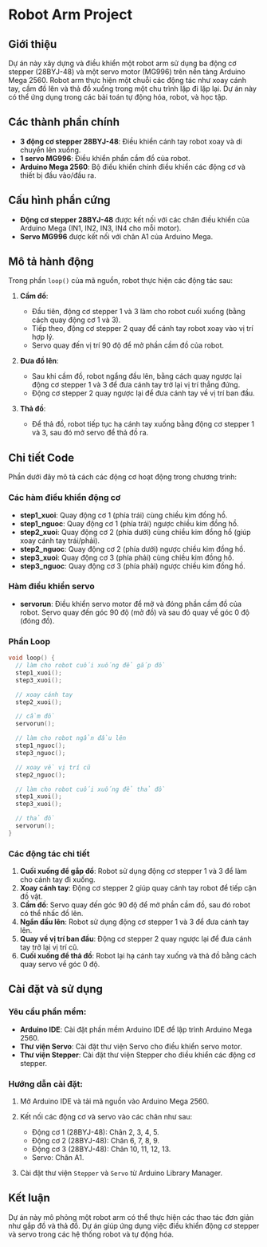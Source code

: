 
# Robot Arm Project

## Giới thiệu
Dự án này xây dựng và điều khiển một robot arm sử dụng ba động cơ stepper (28BYJ-48) và một servo motor (MG996) trên nền tảng Arduino Mega 2560. Robot arm thực hiện một chuỗi các động tác như xoay cánh tay, cầm đồ lên và thả đồ xuống trong một chu trình lặp đi lặp lại. Dự án này có thể ứng dụng trong các bài toán tự động hóa, robot, và học tập.

## Các thành phần chính
- **3 động cơ stepper 28BYJ-48**: Điều khiển cánh tay robot xoay và di chuyển lên xuống.
- **1 servo MG996**: Điều khiển phần cầm đồ của robot.
- **Arduino Mega 2560**: Bộ điều khiển chính điều khiển các động cơ và thiết bị đầu vào/đầu ra.

## Cấu hình phần cứng
- **Động cơ stepper 28BYJ-48** được kết nối với các chân điều khiển của Arduino Mega (IN1, IN2, IN3, IN4 cho mỗi motor).
- **Servo MG996** được kết nối với chân A1 của Arduino Mega.

## Mô tả hành động
Trong phần `loop()` của mã nguồn, robot thực hiện các động tác sau:

1. **Cầm đồ**:
   - Đầu tiên, động cơ stepper 1 và 3 làm cho robot cuối xuống (bằng cách quay động cơ 1 và 3).
   - Tiếp theo, động cơ stepper 2 quay để cánh tay robot xoay vào vị trí hợp lý.
   - Servo quay đến vị trí 90 độ để mở phần cầm đồ của robot.
   
2. **Đưa đồ lên**:
   - Sau khi cầm đồ, robot ngẩng đầu lên, bằng cách quay ngược lại động cơ stepper 1 và 3 để đưa cánh tay trở lại vị trí thẳng đứng.
   - Động cơ stepper 2 quay ngược lại để đưa cánh tay về vị trí ban đầu.

3. **Thả đồ**:
   - Để thả đồ, robot tiếp tục hạ cánh tay xuống bằng động cơ stepper 1 và 3, sau đó mở servo để thả đồ ra.

## Chi tiết Code
Phần dưới đây mô tả cách các động cơ hoạt động trong chương trình:

### Các hàm điều khiển động cơ
- **step1_xuoi**: Quay động cơ 1 (phía trái) cùng chiều kim đồng hồ.
- **step1_nguoc**: Quay động cơ 1 (phía trái) ngược chiều kim đồng hồ.
- **step2_xuoi**: Quay động cơ 2 (phía dưới) cùng chiều kim đồng hồ (giúp xoay cánh tay trái/phải).
- **step2_nguoc**: Quay động cơ 2 (phía dưới) ngược chiều kim đồng hồ.
- **step3_xuoi**: Quay động cơ 3 (phía phải) cùng chiều kim đồng hồ.
- **step3_nguoc**: Quay động cơ 3 (phía phải) ngược chiều kim đồng hồ.

### Hàm điều khiển servo
- **servorun**: Điều khiển servo motor để mở và đóng phần cầm đồ của robot. Servo quay đến góc 90 độ (mở đồ) và sau đó quay về góc 0 độ (đóng đồ).

### Phần Loop
```cpp
void loop() {
  // làm cho robot cuối xuống để gắp đồ
  step1_xuoi();
  step3_xuoi();

  // xoay cánh tay
  step2_xuoi();

  // cầm đồ
  servorun();

  // làm cho robot ngẩn đầu lên
  step1_nguoc();
  step3_nguoc();

  // xoay về vị trí cũ
  step2_nguoc();

  // làm cho robot cuối xuống để thả đồ
  step1_xuoi();
  step3_xuoi();

  // thả đồ
  servorun();
}
```

### Các động tác chi tiết
1. **Cuối xuống để gắp đồ**: Robot sử dụng động cơ stepper 1 và 3 để làm cho cánh tay đi xuống.
2. **Xoay cánh tay**: Động cơ stepper 2 giúp quay cánh tay robot để tiếp cận đồ vật.
3. **Cầm đồ**: Servo quay đến góc 90 độ để mở phần cầm đồ, sau đó robot có thể nhấc đồ lên.
4. **Ngẩn đầu lên**: Robot sử dụng động cơ stepper 1 và 3 để đưa cánh tay lên.
5. **Quay về vị trí ban đầu**: Động cơ stepper 2 quay ngược lại để đưa cánh tay trở lại vị trí cũ.
6. **Cuối xuống để thả đồ**: Robot lại hạ cánh tay xuống và thả đồ bằng cách quay servo về góc 0 độ.

## Cài đặt và sử dụng

### Yêu cầu phần mềm:
- **Arduino IDE**: Cài đặt phần mềm Arduino IDE để lập trình Arduino Mega 2560.
- **Thư viện Servo**: Cài đặt thư viện Servo cho điều khiển servo motor.
- **Thư viện Stepper**: Cài đặt thư viện Stepper cho điều khiển các động cơ stepper.

### Hướng dẫn cài đặt:
1. Mở Arduino IDE và tải mã nguồn vào Arduino Mega 2560.
2. Kết nối các động cơ và servo vào các chân như sau:
   - Động cơ 1 (28BYJ-48): Chân 2, 3, 4, 5.
   - Động cơ 2 (28BYJ-48): Chân 6, 7, 8, 9.
   - Động cơ 3 (28BYJ-48): Chân 10, 11, 12, 13.
   - Servo: Chân A1.

3. Cài đặt thư viện `Stepper` và `Servo` từ Arduino Library Manager.

## Kết luận
Dự án này mô phỏng một robot arm có thể thực hiện các thao tác đơn giản như gắp đồ và thả đồ. Dự án giúp ứng dụng việc điều khiển động cơ stepper và servo trong các hệ thống robot và tự động hóa.

